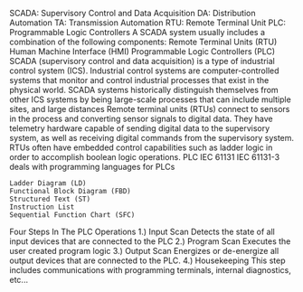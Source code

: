 SCADA: Supervisory Control and Data Acquisition
DA: Distribution Automation
TA: Transmission Automation
RTU: Remote Terminal Unit
PLC: Programmable Logic Controllers
A SCADA system usually includes a combination of the following components:
Remote Terminal Units (RTU)
Human Machine Interface (HMI)
Programmable Logic Controllers (PLC)
SCADA (supervisory control and data acquisition) is a type of industrial control system (ICS). Industrial control systems are computer-controlled systems that monitor and control industrial processes that exist in the physical world. SCADA systems historically distinguish themselves from other ICS systems by being large-scale processes that can include multiple sites, and large distances
Remote terminal units (RTUs) connect to sensors in the process and converting sensor signals to digital data. They have telemetry hardware capable of sending digital data to the supervisory system, as well as receiving digital commands from the supervisory system. RTUs often have embedded control capabilities such as ladder logic in order to accomplish boolean logic operations.
PLC
IEC 61131
IEC 61131-3 deals with programming languages for PLCs

    Ladder Diagram (LD)
    Functional Block Diagram (FBD)
    Structured Text (ST)
    Instruction List
    Sequential Function Chart (SFC)

Four Steps In The PLC Operations
1.) Input Scan
Detects the state of all input devices that are connected to the PLC
2.) Program Scan
Executes the user created program logic
3.) Output Scan
Energizes or de-energize all output devices that are connected to the PLC.
4.) Housekeeping
This step includes communications with programming terminals,
internal diagnostics, etc... 